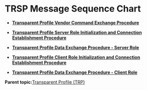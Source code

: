 # TRSP Message Sequence Chart

-   **[Transparent Profile Vendor Command Exchange Procedure](GUID-4E5532F6-DB71-4361-8C17-6971DEF76681.md)**  

-   **[Transparent Profile Server Role Initialization and Connection Establishment Procedure](GUID-5F79D6B1-A941-426E-85AB-0EA6F2BA43FB.md)**  

-   **[Transparent Profile Data Exchange Procedure - Server Role](GUID-62C15569-E282-4398-8BF2-3D503D4EDCAE.md)**  

-   **[Transparent Profile Client Role Initialization and Connection Establishment Procedure](GUID-28AADCE5-834E-4D55-8427-2B08753058FD.md)**  

-   **[Transparent Profile Data Exchange Procedure - Client Role](GUID-CB959743-88EA-4FEB-9F7C-B0DB6172C897.md)**  


**Parent topic:**[Transparent Profile \(TRP\)](GUID-DFBCBE4D-2E2C-4162-947B-30CDF6F3ADCB.md)

